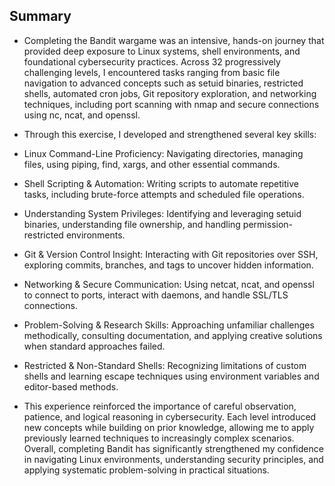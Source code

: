 ## Summary

- Completing the Bandit wargame was an intensive, hands-on journey that provided deep exposure to Linux systems, shell environments, and foundational cybersecurity practices. Across 32 progressively challenging levels, I encountered tasks ranging from basic file navigation to advanced concepts such as setuid binaries, restricted shells, automated cron jobs, Git repository exploration, and networking techniques, including port scanning with nmap and secure connections using nc, ncat, and openssl.

- Through this exercise, I developed and strengthened several key skills:

- Linux Command-Line Proficiency: Navigating directories, managing files, using piping, find, xargs, and other essential commands.

- Shell Scripting & Automation: Writing scripts to automate repetitive tasks, including brute-force attempts and scheduled file operations.

- Understanding System Privileges: Identifying and leveraging setuid binaries, understanding file ownership, and handling permission-restricted environments.

- Git & Version Control Insight: Interacting with Git repositories over SSH, exploring commits, branches, and tags to uncover hidden information.

- Networking & Secure Communication: Using netcat, ncat, and openssl to connect to ports, interact with daemons, and handle SSL/TLS connections.

- Problem-Solving & Research Skills: Approaching unfamiliar challenges methodically, consulting documentation, and applying creative solutions when standard approaches failed.

- Restricted & Non-Standard Shells: Recognizing limitations of custom shells and learning escape techniques using environment variables and editor-based methods.

- This experience reinforced the importance of careful observation, patience, and logical reasoning in cybersecurity. Each level introduced new concepts while building on prior knowledge, allowing me to apply previously learned techniques to increasingly complex scenarios. Overall, completing Bandit has significantly strengthened my confidence in navigating Linux environments, understanding security principles, and applying systematic problem-solving in practical situations.


